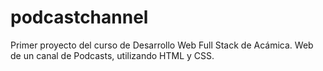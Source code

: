 # podcastchannel
Primer proyecto del curso de Desarrollo Web Full Stack de Acámica. Web de un canal de Podcasts, utilizando HTML y CSS.
